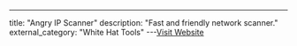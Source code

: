 ---
title: "Angry IP Scanner"
description: "Fast and friendly network scanner."
external_category: "White Hat Tools"
---[Visit Website](http://angryip.org)

